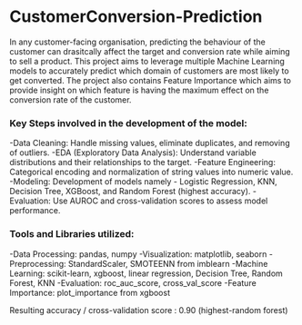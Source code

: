 # CustomerConversion-Prediction
In any customer-facing organisation, predicting the behaviour of the customer can drasitcally affect the target and conversion rate while aiming to sell a product. This project aims to leverage multiple Machine Learning models to accurately predict which domain of customers are most likely to get converted. The project also contains Feature Importance which aims to provide insight on which feature is having the maximum effect on the conversion rate of the customer.

### Key Steps involved in the development of the model: 
-Data Cleaning: Handle missing values, eliminate duplicates, and removing of outliers.
-EDA (Exploratory Data Analysis): Understand variable distributions and their relationships to the target.
-Feature Engineering: Categorical encoding and normalization of string values into numeric value.
-Modeling: Development of models namely - Logistic Regression, KNN, Decision Tree, XGBoost, and Random Forest (highest accuracy).
-Evaluation: Use AUROC and cross-validation scores to assess model performance.

### Tools and Libraries utilized:
-Data Processing:	pandas, numpy
-Visualization:	matplotlib, seaborn
-Preprocessing:	StandardScaler, SMOTEENN from imblearn
-Machine Learning:	scikit-learn, xgboost, linear regression, Decision Tree, Random Forest, KNN
-Evaluation:	roc_auc_score, cross_val_score
-Feature Importance: plot_importance from xgboost

Resulting accuracy / cross-validation score : 0.90 (highest-random forest)

